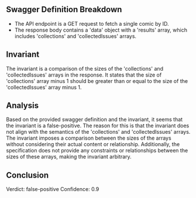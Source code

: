 ## Swagger Definition Breakdown
- The API endpoint is a GET request to fetch a single comic by ID.
- The response body contains a 'data' object with a 'results' array, which includes 'collections' and 'collectedIssues' arrays.

## Invariant
The invariant is a comparison of the sizes of the 'collections' and 'collectedIssues' arrays in the response. It states that the size of 'collections' array minus 1 should be greater than or equal to the size of the 'collectedIssues' array minus 1.

## Analysis
Based on the provided swagger definition and the invariant, it seems that the invariant is a false-positive. The reason for this is that the invariant does not align with the semantics of the 'collections' and 'collectedIssues' arrays. The invariant imposes a comparison between the sizes of the arrays without considering their actual content or relationship. Additionally, the specification does not provide any constraints or relationships between the sizes of these arrays, making the invariant arbitrary.

## Conclusion
Verdict: false-positive
Confidence: 0.9
